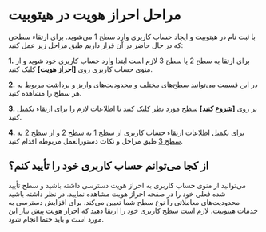 # مراحل احراز هویت در هیتوبیت

با ثبت نام در هیتوبیت و ایجاد حساب کاربری وارد سطح 1 می‌شوید. برای ارتقاء سطحی که در حال حاضر در آن قرار داریم طبق مراحل زیر عمل کنید: 

**1.**	برای ارتقا به سطح 2 یا سطح 3 لازم است ابتدا وارد حساب کاربری خود شوید و از منوی حساب کاربری روی **[احراز هویت]** کلیک کنید.

**2.**	در این قسمت می‌توانید سطح‌های مختلف و محدودیت‌های واریز و برداشت مربوط به هر سطح را مشاهده کنید.

**3.** بر روی **[شروع کنید]** سطح مورد نظر کلیک کنید تا اطلاعات لازم را برای ارتقاء تکمیل کنید.

**4.** برای تکمیل اطلاعات ارتقاء حساب کاربری از [سطح 1 به سطح 2](https://github.com/HitoBitCo/FAQDocs/blob/main/Account-Functions/Identity-Verification/HowToUpgradeFromLevel1To2/HowToUpgradeFromLevel1To2.md)
 و از [سطح 2 به سطح 3](https://github.com/HitoBitCo/FAQDocs/blob/main/Account-Functions/Identity-Verification/HowToUpgradeFromLevel2To3/HowToUpgradeFromLevel2To3.md)
 طبق مراحل و نکات دستورالعمل مربوطه اقدام کنید.
 
## از کجا می‌توانم حساب کاربری خود را تأیید کنم؟

می‌توانید از منوی حساب کاربری به احراز هویت دسترسی داشته باشید و سطح تأیید شده فعلی خود را در صفحه احراز هویت مشاهده نمایید. در نظر داشته باشید محدودیت‌های معاملاتی را نوع سطح شما تعیین می‌کند. برای افزایش دسترسی به خدمات هیتوبیت، لازم است سطح کاربری خود را ارتقا دهید که احراز هویت پیش نیاز این مورد است و باید حتما انجام شود.

